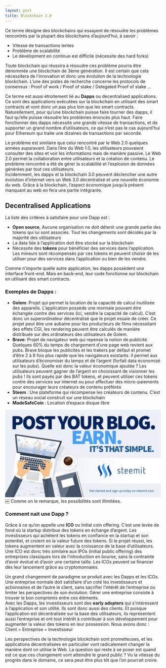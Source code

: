 ```yaml
---
layout: post
title: Blockchain 3.0
---
```


Ce terme désigne des blockchains qui essayent de résoudre les problèmes rencontrés par la plupart des blockchains d’aujourd’hui, à savoir :   
* Vitesse de transactions lentes
* Problème de scalabilité
* Le dévelopment en continue est difficile (nécessite des hard forks)

Toute blockchain qui réussira à résoudre ces problème pourra être dénommée une blockchain de 3ème génération. Il est certain que cela nécessitera de l’innovation et donc une évolution de la technologie blockchain. L’une des pistes de recherche concerne les protocols de consensus : Proof of work / Proof of stake / Delegated Proof of stake …

Ce terme est aussi étroitement lié au <strong>Dapps</strong> ou decentralised applications. Ce sont des applications exécutées sur la blockchain en utilisant des smart contracts et vont donc un pas plus loin que les smart contracts.  
Naturellement, pour qu’une blockchain puisse faire tourner des dapps, il faut qu’elle puisse résoudre les problèmes énoncés plus haut. Faire fonctionner des dapps nécessite une grande vitesse de transactions, et de supporter un grand nombre d’utilisateurs, ce qui n’est pas le cas aujourd’hui pour Ethereum qui traite une dizaines de transactions par seconde. 
  
Le problème est similaire que celui rencontré par le Web 2.0 quelques années auparavant. Dans l’ère du Web 1.0, les utilisateurs pouvaient consulter des sites et voir les informations mais de manière passive. Le Web 2.0 permet la collaboration entre utilisateurs et la création de contenu. Le problème rencontré a été de gérer la scalabilité et l’explosion de données générées par tout ces utilisateurs.  
Incidemment, les dapps et la blockchain 3.0 peuvent déclencher une autre évolution d’internet vers un Web 3.0 décentralisé et une nouvelle économie du web. Grâce à la blockchain, l’aspect économique jusqu’à présent manquant au web en fera une partie intégrante. 

## Decentralised Applications

La liste des critères à satisfaire pour une Dapp est : 
* <strong>Open source</strong>, Aucune organisation ne doit détenir une grande partie des tokens qui lui sont associés. Tout les changements sont décidés par la majorité des utilisateurs
* La data liée à l’application doit être stocké sur la blockchain
* Nécessite des <strong>tokens</strong> pour bénéficier des services dans l’application. Les mineurs sont récompensés par ces tokens et peuvent choisir de les utiliser pour des services dans l’application ou bien de les vendre. 

Comme n’importe quelle autre application, les dapps possèdent une interface front-end. Mais en back-end, leur code fonctionne sur blockchain en utilisant des smart contracts. 

### Exemples de Dapps :

* <strong>Golem</strong>: Projet qui permet la location de la capacité de calcul inutilisée des appareils. L’application possède une monnaie pouvant être échangée contre des services (ici, vendre la capacité de calcul). C’est donc un superordinateur décentralisé que le projet essaie de créer. Ce projet peut être une aubaine pour les producteurs de films nécessitant des effets CGI, les rendering peuvent être calculés de manière distribuée sur des ordinateurs des utilisateurs de Golem. 
* <strong>Brave</strong>: Projet de navigateur web qui repense la notion de publicité. Quelques 60% du temps de chargement d’une page web revient aux pubs. Brave bloque les publicités et les trakers par défaut et promet d’être 2 à 8 fois plus rapide que les navigateurs existants. Il permet aux utilisateurs d’économiser du temps et de l’argent (forfait data économisé sur les pubs). Quelle est donc la valeur économique ajoutée ? Les utilisateurs peuvent gagner de l’argent en choisissant de visionner les pubs ! Ils sont payés par des BAT tokens, et peuvent utiliser ces tokens contre des services sur internet ou pour effectuer des micro-paiements pour encourager leurs créateurs de contenu préférés
* <strong>Steem</strong> : Une plateforme qui récompense les créateurs de contenu. C’est un réseau social construit sur une blockchain 
* <strong>MadeSafeCoin</strong> : Location d’espace disque libre 

![blockchain](/Images/Picture10.png/)
￼
Comme on le remarque, les possibilités sont illimitées. 

### Comment nait une Dapp ? 

Grâce à ce qu’on appelle une <strong>ICO</strong> ou Initial coin offering. C’est une levée de fond où la startup distribue des tokens en échange d’argent. Les investisseurs qui achètent les tokens en confiance en la startup et son potentiel, et croient en la valeur future des tokens. Si le projet réussi, les tokens augmentent en valeur avec la croissance de la base d’utilisateurs. Une ICO est donc très similaire aux IPOs (initial public offering) des entreprises classiques lors de l’introduction en bourse, sans la contrainte d’avoir évolué et d’avoir une certaine taille. Les ICOs peuvent se financer dès leur lancement grâce au cryptomonnaies. 

Un grand changement de paradigme se produit avec les Dapps et les ICOs. Une entreprise normale doit satisfaire d’un coté les investisseurs et actionnaires et de l’autre le client, sans sacrifier l’intérêt de l’entreprise ou limiter les perspectives de son évolution. Gérer une entreprise consiste à trouver le bon compromis entre ces éléments.   
Avec les Dapps, les investisseurs sont des <strong>early adopters</strong> qui s’intéressent à l’application et son utilité. Ils sont donc aussi des clients. Et puisque l’application est décentralisée sur la base des utilisateurs, ils représentent aussi l’entreprise et ont tout intérêt à contribuer à son développement pour augmenter la valeur des tokens en leur possession. Nous avons donc : Client = Entreprise = Investisseur

Les perspectives de la technologie blockchain sont prometteuses, et les applications décentralisées en particulier vont radicalement changer la manière dont on utilise le Web. La question qui reste à se poser est quand est ce que ces changement vont atteindre le grand public ? 
Vu la vitesse du progrès dans le domaine, ce sera peut être plus tôt que l’on pourrait croire.  






